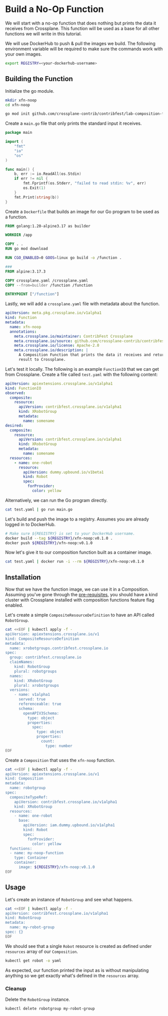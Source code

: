 # Build a No-Op Function

We will start with a no-op function that does nothing but prints the data it
receives from Crossplane. This function will be used as a base for all other
functions we will write in this tutorial.

We will use DockerHub to push & pull the images we build. The following environment
variable will be required to make sure the commands work with your own images.
```bash
export REGISTRY=<your-dockerhub-username>
```

## Building the Function

Initialize the go module.
```bash
mkdir xfn-noop
cd xfn-noop
```
```bash
go mod init github.com/crossplane-contrib/contribfest/lab-composition-functions/xfn-noop
```

Create a `main.go` file that only prints the standard input it receives.
```go
package main

import (
	"fmt"
	"io"
	"os"
)

func main() {
	b, err := io.ReadAll(os.Stdin)
	if err != nil {
		fmt.Fprintf(os.Stderr, "failed to read stdin: %v", err)
		os.Exit(1)
	}
	fmt.Print(string(b))
}
```

Create a `Dockerfile` that builds an image for our Go program to be used as
a function.
```dockerfile
FROM golang:1.20-alpine3.17 as builder

WORKDIR /app

COPY . .
RUN go mod download

RUN CGO_ENABLED=0 GOOS=linux go build -o /function .

###
FROM alpine:3.17.3

COPY crossplane.yaml /crossplane.yaml
COPY --from=builder /function /function

ENTRYPOINT ["/function"]
```

Lastly, we will add a `crossplane.yaml` file with metadata about the function.
```yaml
apiVersion: meta.pkg.crossplane.io/v1alpha1
kind: Function
metadata:
  name: xfn-noop
  annotations:
    meta.crossplane.io/maintainer: ContribFest Crossplane
    meta.crossplane.io/source: github.com/crossplane-contrib/contribfest
    meta.crossplane.io/license: Apache-2.0
    meta.crossplane.io/description: |
      A Composition Function that prints the data it receives and returns a no-op
      result to Crossplane.
```

Let's test it locally. The following is an example `FunctionIO` that we can get
from Crossplane. Create a file called `test.yaml` with the following content:
```yaml
apiVersion: apiextensions.crossplane.io/v1alpha1
kind: FunctionIO
observed:
  composite:
    resource:
      apiVersion: contribfest.crossplane.io/v1alpha1
      kind: XRobotGroup
      metadata:
        name: somename
desired:
  composite:
    resource:
      apiVersion: contribfest.crossplane.io/v1alpha1
      kind: XRobotGroup
      metadata:
        name: somename
  resources:
    - name: one-robot
      resource:
        apiVersion: dummy.upbound.io/v1beta1
        kind: Robot
        spec:
          forProvider:
            color: yellow
```

Alternatively, we can run the Go program directly.
```bash
cat test.yaml | go run main.go
```

Let's build and push the image to a registry. Assumes you are already logged in
to DockerHub.
```bash
# Make sure ${REGISTRY} is set to your DockerHub username.
docker build --tag ${REGISTRY}/xfn-noop:v0.1.0 .
docker push ${REGISTRY}/xfn-noop:v0.1.0
```

Now let's give it to our composition function built as a container image.
```bash
cat test.yaml | docker run -i --rm ${REGISTRY}/xfn-noop:v0.1.0
```

## Installation

Now that we have the function image, we can use it in a Composition. Assuming
you've gone through the [pre-requisites](01-prerequisites.md), you should have a
kind cluster with Crossplane installed with composition functions feature flag
enabled.

Let's create a simple `CompositeResourceDefinition` to have an API called
`RobotGroup`.
```bash
cat <<EOF | kubectl apply -f -
apiVersion: apiextensions.crossplane.io/v1
kind: CompositeResourceDefinition
metadata:
  name: xrobotgroups.contribfest.crossplane.io
spec:
  group: contribfest.crossplane.io
  claimNames:
    kind: RobotGroup
    plural: robotgroups
  names:
    kind: XRobotGroup
    plural: xrobotgroups
  versions:
    - name: v1alpha1
      served: true
      referenceable: true
      schema:
        openAPIV3Schema:
          type: object
          properties:
            spec:
              type: object
              properties:
                count:
                  type: number
EOF
```

Create a `Composition` that uses the `xfn-noop` function.
```bash
cat <<EOF | kubectl apply -f -
apiVersion: apiextensions.crossplane.io/v1
kind: Composition
metadata:
  name: robotgroup
spec:
  compositeTypeRef:
    apiVersion: contribfest.crossplane.io/v1alpha1
    kind: XRobotGroup
  resources:
    - name: one-robot
      base:
        apiVersion: iam.dummy.upbound.io/v1alpha1
        kind: Robot
        spec:
          forProvider:
            color: yellow
  functions:
  - name: my-noop-function
    type: Container
    container:
      image: ${REGISTRY}/xfn-noop:v0.1.0
EOF
```

## Usage

Let's create an instance of `RobotGroup` and see what happens.

```bash
cat <<EOF | kubectl apply -f -
apiVersion: contribfest.crossplane.io/v1alpha1
kind: RobotGroup
metadata:
  name: my-robot-group
spec: {}
EOF
```

We should see that a single `Robot` resource is created as defined under `resources`
array of our `Composition`.
```bash
kubectl get robot -o yaml
```

As expected, our function printed the input as is without manipulating anything
so we get exactly what's defined in the `resources` array.

### Cleanup

Delete the `RobotGroup` instance.
```bash
kubectl delete robotgroup my-robot-group
```